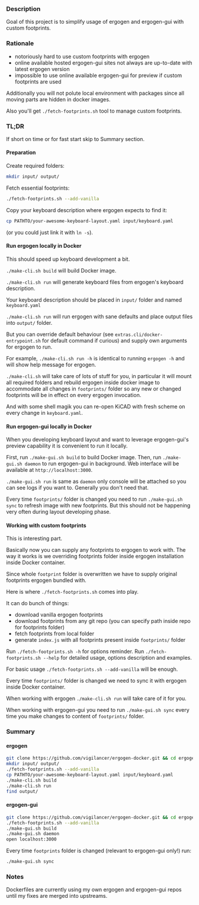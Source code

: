 ### Description

Goal of this project is to simplify usage of ergogen and ergogen-gui with custom footprints.


### Rationale

* notoriously hard to use custom footprints with ergogen
* online available hosted ergogen-gui sites not always are up-to-date with latest ergogen version
* impossible to use online available ergogen-gui for preview if custom footprints are used

Additionally you will not polute local environment with packages since all moving parts are hidden in docker images.

Also you'll get `./fetch-footprints.sh` tool to manage custom footprints.


### TL;DR

If short on time or for fast start skip to Summary section.


#### Preparation

Create required folders:

```sh
mkdir input/ output/
```


Fetch essential footprints:

```sh
./fetch-footprints.sh --add-vanilla
```


Copy your keyboard description where ergogen expects to find it:

```sh
cp PATHTO/your-awesome-keyboard-layout.yaml input/keyboard.yaml
```

(or you could just link it with `ln -s`).


#### Run ergogen locally in Docker 

This should speed up keyboard development a bit.

`./make-cli.sh build` will build Docker image.

`./make-cli.sh run` will generate keyboard files from ergogen's keyboard description. 

Your keyboard description should be placed in `input/` folder and named `keyboard.yaml`

`./make-cli.sh run` will run ergogen with sane defaults and place output files into `output/` folder.

But you can override default behaviour (see `extras.cli/docker-entrypoint.sh` for default command if curious) and supply own arguments for ergogen to run.

For example, `./make-cli.sh run -h` is identical to running `ergogen -h` and will show help message for ergogen.

`./make-cli.sh` will take care of lots of stuff for you,
in particular it will mount all required folders and rebuild ergogen inside docker image to accommodate all changes in `footprints/` folder
so any new or changed footprints will be in effect on every ergogen invocation.

And with some shell magik you can re-open KiCAD with fresh scheme on every change in `keyboard.yaml`.


#### Run ergogen-gui locally in Docker

When you developing keyboard layout and want to leverage ergogen-gui's preview capability
it is convenient to run it locally.

First, run `./make-gui.sh build` to build Docker image.
Then, run `./make-gui.sh daemon` to run ergogen-gui in background.
Web interface will be available at `http://localhost:3000`.

`./make-gui.sh run` is same as `daemon` only console will be attached so you can see logs if you want to.
Generally you don't need that.

Every time `footprints/` folder is changed you need to run `./make-gui.sh sync` to refresh image with new footprints.
But this should not be happening very often during layout developing phase.


#### Working with custom footprints

This is interesting part.

Basically now you can supply any footprints to ergogen to work with.
The way it works is we overriding footprints folder inside ergogen installation inside Docker container.

Since whole `footprint` folder is overwritten we have to supply original footprints ergogen bundled with.

Here is where `./fetch-footprints.sh` comes into play.

It can do bunch of things:
* download vanilla ergogen footprints
* download footprints from any git repo (you can specify path inside repo for footprints folder)
* fetch footprints from local folder
* generate `index.js` with all footprints present inside `footprints/` folder

Run `./fetch-footprints.sh -h` for options reminder.
Run `./fetch-footprints.sh --help` for detailed usage, options description and examples.

For basic usage `./fetch-footprints.sh --add-vanilla` will be enough.

Every time `footprints/` folder is changed we need to sync it with ergogen inside Docker container.

When working with ergogen `./make-cli.sh run` will take care of it for you.

When working with ergogen-gui you need to run `./make-gui.sh sync` every time you make changes to content of `footprints/` folder.


### Summary

#### ergogen

```sh
git clone https://github.com/vigilancer/ergogen-docker.git && cd ergogen-docker
mkdir input/ output/
./fetch-footprints.sh --add-vanilla
cp PATHTO/your-awesome-keyboard-layout.yaml input/keyboard.yaml
./make-cli.sh build
./make-cli.sh run
find output/
```

#### ergogen-gui

```sh
git clone https://github.com/vigilancer/ergogen-docker.git && cd ergogen-docker
./fetch-footprints.sh --add-vanilla
./make-gui.sh build
./make-gui.sh daemon
open localhost:3000
```

Every time `footprints` folder is changed (relevant to ergogen-gui only!) run:

```sh
./make-gui.sh sync
```

### Notes

Dockerfiles are currently using my own ergogen and ergogen-gui repos
until my fixes are merged into upstreams.

